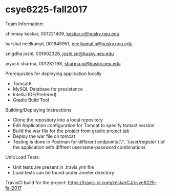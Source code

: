 # csye6225-fall2017

Team Information:       

chinmay keskar, 001221409, keskar.c@husky.neu.edu

harshal neelkamal, 001645951, neelkamal.h@husky.neu.edu

snigdha joshi, 001602328, joshi.sn@husky.neu.edu

piyush sharma, 001282198, sharma.pi@husky.neu.edu
  
 Prerequisites for deploying application locally
   
 - Tomcat8
 - MySQL Database for presistance
 - IntelliJ IDE(Prefered)
 - Gradle Build Tool
     
 Building/Deploying Instructions
 -  Clone the repository into a local repository
 -  Edit Application configuration for Tomcat to specify tomact version.
 -  Build the war file for the project from gradle project tab
 -  Deploy the war file on tomcat
 -  Testing is done in Postman for different endpoints('/', '/user/register') of the application with diffrent username-password combinations

Unit/Load Tests:
-  Unit tests are present in .travis.yml file
-  Load tests can be found under Jmeter directory

TravisCI build for the project:
https://travis-ci.com/keskarCJ/csye6225-fall2017
